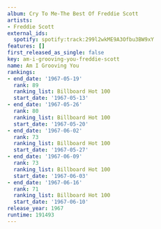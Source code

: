 ```yaml
---
album: Cry To Me-The Best Of Freddie Scott
artists:
- Freddie Scott
external_ids:
  spotify: spotify:track:299l2wkME9A3Ofbu3BW9xY
features: []
first_released_as_single: false
key: am-i-grooving-you-freddie-scott
name: Am I Grooving You
rankings:
- end_date: '1967-05-19'
  rank: 89
  ranking_list: Billboard Hot 100
  start_date: '1967-05-13'
- end_date: '1967-05-26'
  rank: 80
  ranking_list: Billboard Hot 100
  start_date: '1967-05-20'
- end_date: '1967-06-02'
  rank: 73
  ranking_list: Billboard Hot 100
  start_date: '1967-05-27'
- end_date: '1967-06-09'
  rank: 73
  ranking_list: Billboard Hot 100
  start_date: '1967-06-03'
- end_date: '1967-06-16'
  rank: 71
  ranking_list: Billboard Hot 100
  start_date: '1967-06-10'
release_year: 1967
runtime: 191493
---
```


